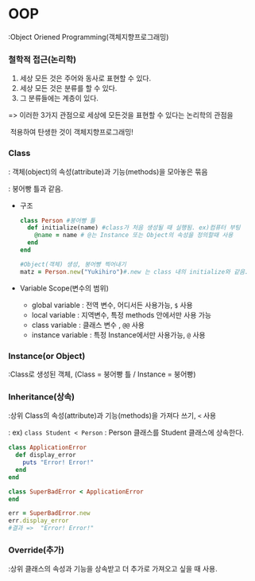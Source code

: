 # OOP

:Object Oriened Programming(객체지향프로그래밍)



### 철학적 접근(논리학)

1. 세상 모든 것은 주어와 동사로 표현할 수 있다.
2. 세상 모든 것은 분류를 할 수 있다.
3. 그 분류들에는 계층이 있다.

=> 이러한 3가지 관점으로 세상에 모든것을 표현할 수 있다는 논리학의 관점을

​    적용하여 탄생한 것이 객체지향프로그래밍!



### Class

: 객체(object)의 속성(attribute)과 기능(methods)을 모아놓은 묶음

: 붕어빵 틀과 같음.

- 구조

  ```ruby
  class Person #붕어빵 틀
    def initialize(name) #class가 처음 생성될 때 실행됨. ex)컴퓨터 부팅
      @name = name # @는 Instance 또는 Object의 속성을 정의할때 사용
    end
  end
  
  #Object(객체) 생성, 붕어빵 찍어내기
  matz = Person.new("Yukihiro")#.new 는 class 내의 initialize와 같음.
  ```

  

- Variable Scope(변수의 범위)

  - global variable : 전역 변수, 어디서든 사용가능, `$` 사용
  - local variable : 지역변수, 특정 methods 안에서만 사용 가능
  - class variable : 클래스 변수 , `@@` 사용
  - instance variable : 특정 Instance에서만 사용가능, `@` 사용



### Instance(or Object)

:Class로 생성된 객체, (Class = 붕어빵 틀 / Instance = 붕어빵)



### Inheritance(상속)

:상위 Class의 속성(attribute)과 기능(methods)을 가져다 쓰기, `<` 사용

: ex) `class Student < Person`  : Person 클래스를 Student 클래스에 상속한다.

```ruby
class ApplicationError
  def display_error
    puts "Error! Error!"
  end
end

class SuperBadError < ApplicationError
end

err = SuperBadError.new
err.display_error
#결과 =>  "Error! Error!"
```



### Override(추가)

:상위 클래스의 속성과 기능을 상속받고  더 추가로 가져오고 싶을 때 사용.

